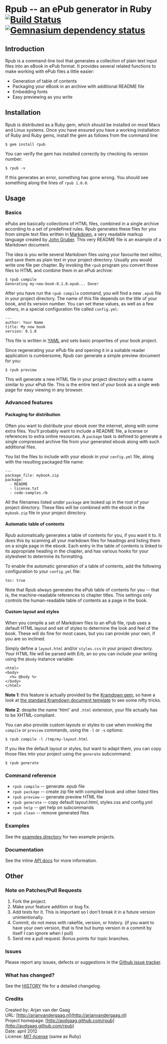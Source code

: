 # Rpub -- an ePub generator in Ruby [![Build Status](https://secure.travis-ci.org/avdgaag/rpub.png?branch=master)](http://travis-ci.org/avdgaag/rpub) [![Gemnasium dependency status](https://gemnasium.com/avdgaag/rpub.png)](https://gemnasium.com/avdgaag/rpub)

## Introduction

Rpub is a command-line tool that generates a collection of plain text input
files into an eBook in ePub format. It provides several related functions to
make working with ePub files a little easier:

* Generation of table of contents
* Packaging your eBook in an archive with additional README file
* Embedding fonts
* Easy previewing as you write

## Installation

Rpub is distributed as a Ruby gem, which should be installed on most Macs and
Linux systems. Once you have ensured you have a working installation of Ruby
and Ruby gems, install the gem as follows from the command line:

    $ gem install rpub

You can verify the gem has installed correctly by checking its version number:

    $ rpub -v

If this generates an error, something has gone wrong. You should see something
along the lines of `rpub 1.0.0`.

## Usage

### Basics

ePubs are basically collections of HTML files, combined in a single archive
according to a set of predefined rules. Rpub generates these files for you from
simple text files written in [Markdown][], a very readable markup language created
by [John Gruber][]. This very README file is an example of a Markdown document.

The idea is you write several Markdown files using your favourite text editor,
and save them as plain text in your project directory. Usually you would write
one file per chapter. By invoking the `rpub` program you convert those files to
HTML and combine them in an ePub archive:

    $ rpub compile
    Generating my-new-book-0.1.0.epub... Done!

After you have run the `rpub compile` command, you will find a new `.epub` file
in your project directory. The name of this file depends on the title of your
book, and its version number. You can set these values, as well as a few others,
in a special configuration file called `config.yml`:

    ---
    author: Your Name
    title: My new book
    version: 0.1.0

This file is written in [YAML](http://yaml.org) and sets basic properties of your book project.

Since regenerating your ePub file and opening it in a suitable reader
application is cumbersome, Rpub can generate a simple preview document for you:

    $ rpub preview

This will generate a new HTML file in your project directory with a name similar
to your ePub file. This is the entire text of your book as a single web page for
easy viewing in any browser.

[Markdown]: http://daringfireball.net/projects/markdown
[John gruber]: http://daringfireball.net

### Advanced features

#### Packaging for distribution

Often you want to distribute your ebook over the internet, along with some
extra files. You'll probably want to include a README file, a license or
references to extra online resources. A `package` task is defined to generate a
single compressed archive file from your generated ebook along with such
additional files.

You list the files to include with your ebook in your `config.yml` file, along
with the resulting packaged file name:

    ---
    package_file: mybook.zip
    package:
      - README
      - license.txt
      - code-samples.rb

All the filenames listed under `package` are looked up in the root of your
project directory. These files will be combined with the ebook in the
`mybook.zip` file in your project directory.

#### Automatic table of contents

Rpub automatically generates a table of contents for you, if you want it to. It
does this by scanning all your markdown files for headings and listing them on
a single page in the ebook. Each entry in the table of contents is linked to
its appropriate heading in the chapter, and has various hooks for your
stylesheet to determine its formatting.

To enable the automatic generation of a table of contents, add the following
configuration to your `config.yml` file:

    toc: true

Note that Rpub always generates the ePub table of contents for you -- that is,
the machine-readable references to chapter titles. This settings only controls
the human-readable table of contents as a page in the book.

#### Custom layout and styles

When you compile a set of Markdown files to an ePub file, rpub uses a default
HTML layout and set of styles to determine the look and feel of the book. These
will do fine for most cases, but you can provide your own, if you are so
inclined.

Simply define a `layout.html` and/or `styles.css` in your project directory.
Your HTML file will be parsed with Erb, an so you can include your writing
using the `@body` instance variable:

    <html>
    <body>
      <%= @body %>
    </body>
    </html>

**Note 1**: this feature is actually provided by the [Kramdown gem][kramdown],
so have a look at [the standard Kramdown document template][doc] to see some
nifty tricks.

[kramdown]: http://kramdown.rubyforge.org
[doc]:      https://github.com/gettalong/kramdown/blob/master/data/kramdown/document.html

**Note 2**: despite the name 'html' and `.html` extension, your file actually has
to be XHTML-compliant.

You can also provide custom layouts or styles to use when invoking the `compile`
or `preview` commands, using the `-l` or `-s` options:

    $ rpub compile -l /tmp/my-layout.html

If you like the default layout or styles, but want to adapt them, you can copy
those files into your project using the `generate` subcommand:

    $ rpub generate

### Command reference

* `rpub compile` -- generate .epub file
* `rpub package` -- create zip file with compiled book and other listed files
* `rpub preview` -- generate preview HTML file
* `rpub generate` -- copy default layout.html, styles.css and config.yml
* `rpub help` -- get help on subcommands
* `rpub clean` -- remove generated files

### Examples

See the [examples directory](https://github.com/avdgaag/rpub/tree/master/example) for two example projects.

### Documentation

See the inline [API docs](http://rubydoc.info/github/avdgaag/rpub/master/frames) for more information.

## Other

### Note on Patches/Pull Requests

1. Fork the project.
2. Make your feature addition or bug fix.
3. Add tests for it. This is important so I don't break it in a future version
   unintentionally.
4. Commit, do not mess with rakefile, version, or history. (if you want to have
   your own version, that is fine but bump version in a commit by itself I can
   ignore when I pull)
5. Send me a pull request. Bonus points for topic branches.

### Issues

Please report any issues, defects or suggestions in the [Github issue
tracker](https://github.com/avdgaag/rpub/issues).

### What has changed?

See the [HISTORY](https://github.com/avdgaag/rpub/blob/master/HISTORY.md) file for a detailed changelog.

### Credits

Created by: Arjan van der Gaag  
URL: [http://arjanvandergaag.nl](http://arjanvandergaag.nl)  
Project homepage: [http://avdgaag.github.com/rpub](http://avdgaag.github.com/rpub)  
Date: april 2012  
License: [MIT-license](https://github.com/avdgaag/rpub/LICENSE) (same as Ruby)

